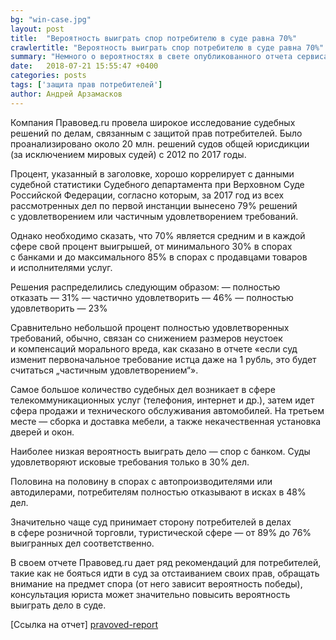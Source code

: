 ```yaml
---
bg: "win-case.jpg"
layout: post
title:  "Вероятность выиграть спор потребителю в суде равна 70%"
crawlertitle: "Вероятность выиграть спор потребителю в суде равна 70%"
summary: "Немного о вероятностях в свете опубликованного отчета сервиса Правовед.ru"
date:   2018-07-21 15:55:47 +0400
categories: posts
tags: ['защита прав потребителей']
author: Андрей Арзамасков
---
```

Компания Правовед.ru провела широкое исследование судебных решений по&nbsp;делам, связанным с&nbsp;защитой прав потребителей. Было проанализировано около 20&nbsp;млн. решений судов общей юрисдикции (за&nbsp;исключением мировых судей) с&nbsp;2012 по&nbsp;2017&nbsp;годы.

Процент, указанный в&nbsp;заголовке, хорошо коррелирует с&nbsp;данными судебной статистики Судебного департамента при Верховном Суде Российской Федерации, согласно которым, за&nbsp;2017 год из&nbsp;всех рассмотренных дел по&nbsp;первой инстанции вынесено&nbsp;79% решений с&nbsp;удовлетворением или частичным удовлетворением требований.

Однако необходимо сказать, что&nbsp;70% является средним и&nbsp;в&nbsp;каждой сфере свой процент выигрышей, от&nbsp;минимального&nbsp;30% в&nbsp;спорах с&nbsp;банками и&nbsp;до&nbsp;максимального&nbsp;85% в&nbsp;спорах с&nbsp;продавцами товаров и&nbsp;исполнителями услуг.

Решения распределились следующим образом:
&mdash;&nbsp;полностью отказать&nbsp;&mdash; 31%
&mdash;&nbsp;частично удовлетворить&nbsp;&mdash; 46%
&mdash;&nbsp;полностью удовлетворить&nbsp;&mdash; 23%

Сравнительно небольшой процент полностью удовлетворенных требований, обычно, связан со&nbsp;снижением размеров неустоек и&nbsp;компенсаций морального вреда, как сказано в&nbsp;отчете &laquo;если суд изменит первоначальное требование истца даже на&nbsp;1&nbsp;рубль, это будет считаться &bdquo;частичным удовлетворением&ldquo;&raquo;.

Самое большое количество судебных дел возникает в&nbsp;сфере телекоммуникационных услуг (телефония, интернет и&nbsp;др.), затем идет сфера продажи и&nbsp;технического обслуживания автомобилей. На&nbsp;третьем месте&nbsp;&mdash; сборка и&nbsp;доставка мебели, а&nbsp;также некачественная установка дверей и&nbsp;окон.

Наиболее низкая вероятность выиграть дело&nbsp;&mdash; спор с&nbsp;банком. Суды удовлетворяют исковые требования только в&nbsp;30% дел.

Половина на&nbsp;половину в&nbsp;спорах с&nbsp;автопроизводителями или автодилерами, потребителям полностью отказывают в&nbsp;исках в&nbsp;48% дел.

Значительно чаще суд принимает сторону потребителей в&nbsp;делах в&nbsp;сфере розничной торговли, туристической сфере&nbsp;&mdash; от&nbsp;89% до&nbsp;76% выигранных дел соответственно.

В&nbsp;своем отчете Правовед.ru дает ряд рекомендаций для потребителей, такие как не&nbsp;бояться идти в&nbsp;суд за&nbsp;отстаиванием своих прав, обращать внимание на&nbsp;предмет спора (от&nbsp;него зависит вероятность победы), консультация юриста может значительно повысить вероятность выиграть дело в&nbsp;суде.

[Ссылка на отчет] [pravoved-report]

[pravoved-report]: https://pravoved.ru/static/justice-for-consumers.pdf

